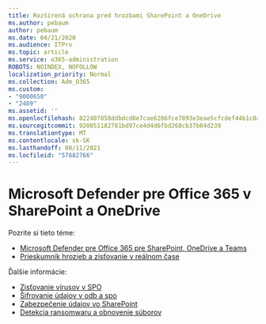 ```yaml
---
title: Rozšírená ochrana pred hrozbami SharePoint a OneDrive
ms.author: pebaum
author: pebaum
ms.date: 04/21/2020
ms.audience: ITPro
ms.topic: article
ms.service: o365-administration
ROBOTS: NOINDEX, NOFOLLOW
localization_priority: Normal
ms.collection: Adm_O365
ms.custom:
- "9000650"
- "2489"
ms.assetid: ''
ms.openlocfilehash: 822407858ddbdcd8e7cae6286fce7893e3eae5cfcdef44b1c8ad332c67a3ee77
ms.sourcegitcommit: 920051182781bd97ce4d4d6fbd268cb37b84d239
ms.translationtype: MT
ms.contentlocale: sk-SK
ms.lasthandoff: 08/11/2021
ms.locfileid: "57882766"
---
```

# <a name="microsoft-defender-for-office-365-in-sharepoint-and-onedrive"></a>Microsoft Defender pre Office 365 v SharePoint a OneDrive

Pozrite si tieto téme:
- [Microsoft Defender pre Office 365 pre SharePoint, OneDrive a Teams](https://docs.microsoft.com/microsoft-365/security/office-365-security/atp-for-spo-odb-and-teams)
- [Prieskumník hrozieb a zisťovanie v reálnom čase](https://docs.microsoft.com/microsoft-365/security/office-365-security/threat-explorer-views)


Ďalšie informácie:

- [Zisťovanie vírusov v SPO](https://docs.microsoft.com/microsoft-365/security/office-365-security/virus-detection-in-spo)</br>
- [Šifrovanie údajov v odb a spo](https://docs.microsoft.com/microsoft-365/compliance/data-encryption-in-odb-and-spo)</br>
- [Zabezpečenie údajov vo SharePoint](https://docs.microsoft.com/sharepoint/safeguarding-your-data)</br>
- [Detekcia ransomwaru a obnovenie súborov](https://support.office.com/article/Ransomware-detection-and-recovering-your-files-0d90ec50-6bfd-40f4-acc7-b8c12c73637f)